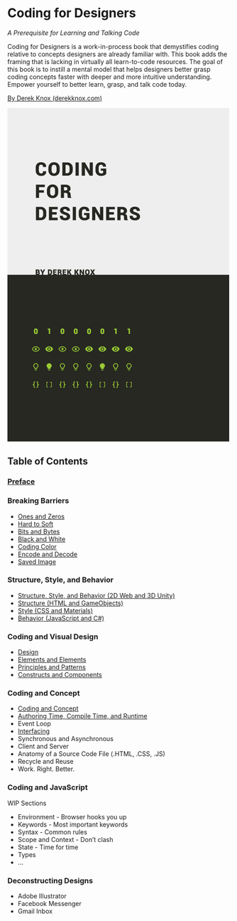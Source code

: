 # Coding for Designers

*A Prerequisite for Learning and Talking Code*

Coding for Designers is a work-in-process book that demystifies coding relative to concepts designers are already familiar with. This book adds the framing that is lacking in virtually all learn-to-code resources. The goal of this book is to instill a mental model that helps designers better grasp coding concepts faster with deeper and more intuitive understanding. Empower yourself to better learn, grasp, and talk code today.

[By Derek Knox (derekknox.com)](http://www.derekknox.com)

![Coding for Designers](Coding%20For%20Designers/cover-coding-for-designers.jpg "Coding for Designers")

## Table of Contents

### [Preface](Coding%20For%20Designers/Preface.md)

### Breaking Barriers
- [Ones and Zeros](Breaking%20Barriers/Ones%20and%20Zeros.md)
- [Hard to Soft](Breaking%20Barriers/Hard%20to%20Soft.md)
- [Bits and Bytes](Breaking%20Barriers/Bits%20and%20Bytes.md)
- [Black and White](Breaking%20Barriers/Black%20and%20White.md)
- [Coding Color](Breaking%20Barriers/Coding%20Color.md)
- [Encode and Decode](Breaking%20Barriers/Encode%20and%20Decode.md)
- [Saved Image](Breaking%20Barriers/Saved%20Image.md)

### Structure, Style, and Behavior
- [Structure, Style, and Behavior (2D Web and 3D Unity)](Structure%20Style%20Behavior/Structure%2C%20Style%2C%20and%20Behavior.md)
- [Structure (HTML and GameObjects)](Structure%20Style%20Behavior/Structure.md)
- [Style (CSS and Materials)](Structure%20Style%20Behavior/Style.md)
- [Behavior (JavaScript and C#)](Structure%20Style%20Behavior/Behavior.md)

### Coding and Visual Design
- [Design](Coding%20and%20Visual%20Design/Design.md)
- [Elements and Elements](Coding%20and%20Visual%20Design/Elements%20and%20Elements.md)
- [Principles and Patterns](Coding%20and%20Visual%20Design/Principles%20and%20Patterns.md)
- [Constructs and Components](Coding%20and%20Visual%20Design/Constructs%20and%20Components.md)

### Coding and Concept
- [Coding and Concept](Coding%20and%20Concept/Coding%20and%20Concept.md)
- [Authoring Time, Compile Time, and Runtime](Coding%20and%20Concept/Authoring%20Time,%20Compile%20Time,%20and%20Runtime.md)
- Event Loop
- [Interfacing](Coding%20and%20Concept/Interfacing.md)
- Synchronous and Asynchronous
- Client and Server
- Anatomy of a Source Code File (.HTML, .CSS, .JS)
- Recycle and Reuse
- Work. Right. Better.

### Coding and JavaScript
WIP Sections
- Environment - Browser hooks you up
- Keywords - Most important keywords
- Syntax - Common rules
- Scope and Context - Don’t clash
- State - Time for time
- Types
- ...

### Deconstructing Designs
- Adobe Illustrator
- Facebook Messenger
- Gmail Inbox
